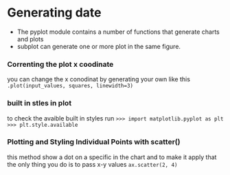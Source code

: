 # Generating date
 * The pyplot module contains a number of functions that generate charts and plots
* subplot can generate one or more plot in the same figure.
  
### Correnting the plot x coodinate
you can change the x conodinat by generating your own like this 
```.plot(input_values, squares, linewidth=3)```

### built in stles in plot
to check the avaible built in styles run 
```>>> import matplotlib.pyplot as plt```
```>>> plt.style.available```

### Plotting and Styling Individual Points with scatter()
this method show a dot on a specific in the chart and to make it apply that the only thing you do is to pass x-y values
```ax.scatter(2, 4)```